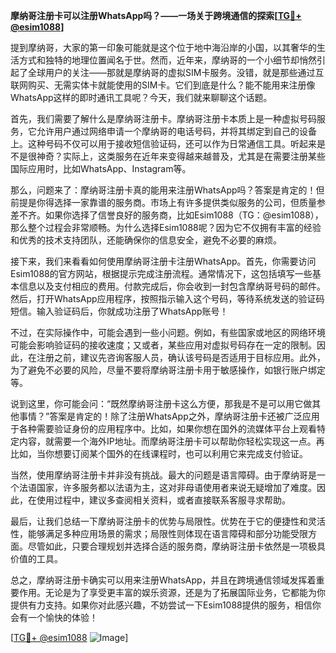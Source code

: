 **摩纳哥注册卡可以注册WhatsApp吗？——一场关于跨境通信的探索[[TG💪+ @esim1088](https://t.me/s/esim1088)]**

提到摩纳哥，大家的第一印象可能就是这个位于地中海沿岸的小国，以其奢华的生活方式和独特的地理位置闻名于世。然而，近年来，摩纳哥的一个小细节却悄然引起了全球用户的关注——那就是摩纳哥的虚拟SIM卡服务。没错，就是那些通过互联网购买、无需实体卡就能使用的SIM卡。它们到底是什么？能不能用来注册像WhatsApp这样的即时通讯工具呢？今天，我们就来聊聊这个话题。

首先，我们需要了解什么是摩纳哥注册卡。摩纳哥注册卡本质上是一种虚拟号码服务，它允许用户通过网络申请一个摩纳哥的电话号码，并将其绑定到自己的设备上。这种号码不仅可以用于接收短信验证码，还可以作为日常通信工具。听起来是不是很神奇？实际上，这类服务在近年来变得越来越普及，尤其是在需要注册某些国际应用时，比如WhatsApp、Instagram等。

那么，问题来了：摩纳哥注册卡真的能用来注册WhatsApp吗？答案是肯定的！但前提是你得选择一家靠谱的服务商。市场上有许多提供类似服务的公司，但质量参差不齐。如果你选择了信誉良好的服务商，比如Esim1088（TG：@esim1088），那么整个过程会非常顺畅。为什么选择Esim1088呢？因为它不仅拥有丰富的经验和优秀的技术支持团队，还能确保你的信息安全，避免不必要的麻烦。

接下来，我们来看看如何使用摩纳哥注册卡注册WhatsApp。首先，你需要访问Esim1088的官方网站，根据提示完成注册流程。通常情况下，这包括填写一些基本信息以及支付相应的费用。付款完成后，你会收到一封包含摩纳哥号码的邮件。然后，打开WhatsApp应用程序，按照指示输入这个号码，等待系统发送的验证码短信。输入验证码后，你就成功注册了WhatsApp账号！

不过，在实际操作中，可能会遇到一些小问题。例如，有些国家或地区的网络环境可能会影响验证码的接收速度；又或者，某些应用对虚拟号码存在一定的限制。因此，在注册之前，建议先咨询客服人员，确认该号码是否适用于目标应用。此外，为了避免不必要的风险，尽量不要将摩纳哥注册卡用于敏感操作，如银行账户绑定等。

说到这里，你可能会问：“既然摩纳哥注册卡这么方便，那我是不是可以用它做其他事情？”答案是肯定的！除了注册WhatsApp之外，摩纳哥注册卡还被广泛应用于各种需要验证身份的应用程序中。比如，如果你想在国外的流媒体平台上观看特定内容，就需要一个海外IP地址。而摩纳哥注册卡可以帮助你轻松实现这一点。再比如，当你想要订阅某个国外的在线课程时，也可以利用它来完成支付验证。

当然，使用摩纳哥注册卡并非没有挑战。最大的问题是语言障碍。由于摩纳哥是一个法语国家，许多服务都以法语为主，这对非母语使用者来说无疑增加了难度。因此，在使用过程中，建议多查阅相关资料，或者直接联系客服寻求帮助。

最后，让我们总结一下摩纳哥注册卡的优势与局限性。优势在于它的便捷性和灵活性，能够满足多种应用场景的需求；局限性则体现在语言障碍和部分功能受限方面。尽管如此，只要合理规划并选择合适的服务商，摩纳哥注册卡依然是一项极具价值的工具。

总之，摩纳哥注册卡确实可以用来注册WhatsApp，并且在跨境通信领域发挥着重要作用。无论是为了享受更丰富的娱乐资源，还是为了拓展国际业务，它都能为你提供有力支持。如果你对此感兴趣，不妨尝试一下Esim1088提供的服务，相信你会有一个愉快的体验！

[[TG💪+ @esim1088](https://t.me/s/esim1088) ![Image](https://i.postimg.cc/4NQfJmqS/Snipaste-2025-05-13-00-14-12.png)]